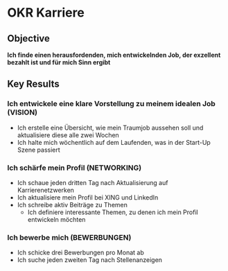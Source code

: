 # OKR Karriere

## Objective

**Ich finde einen herausfordenden, mich entwickelnden Job, der exzellent bezahlt ist und für mich Sinn ergibt**

## Key Results

### Ich entwickele eine klare Vorstellung zu meinem idealen Job (VISION)

- Ich erstelle eine Übersicht, wie mein Traumjob aussehen soll und aktualisiere diese alle zwei Wochen
- Ich halte mich wöchentlich auf dem Laufenden, was in der Start-Up Szene passiert

### Ich schärfe mein Profil (NETWORKING)

- Ich schaue jeden dritten Tag nach Aktualisierung auf Karrierenetzwerken
- Ich aktualisiere mein Profil bei XING und LinkedIn
- Ich schreibe aktiv Beiträge zu Themen
  - Ich definiere interessante Themen, zu denen ich mein Profil entwickeln möchten


### Ich bewerbe mich (BEWERBUNGEN)

- Ich schicke drei Bewerbungen pro Monat ab
- Ich suche jeden zweiten Tag nach Stellenanzeigen
